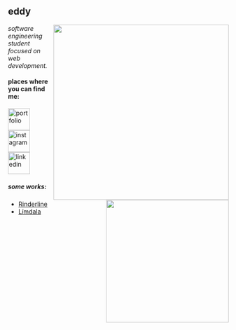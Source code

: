 <h2>eddy</h2>

<img align='right' src="https://github-readme-stats-sigma-five.vercel.app/api?username=eddy3o&show_icons=true&theme=dracula" width="400"> 

<p><em>software engineering student<br>
    focused on web development.
</em></p>

<h4 align="left">places where you can find me:</h4>
<p align="left">
    <a href="https://imeddy.vercel.app/" target="blank"><img align="center" src="https://www.svgrepo.com/show/46233/coffee-icon.svg" alt="portfolio" height="50" width="50" /></a>
    <a href="https://www.instagram.com/eddy3o/" target="blank"><img align="center" src="https://www.svgrepo.com/show/30539/instagram-logo.svg" alt="instagram" height="50" width="50" /></a>
    <a href="https://www.linkedin.com/in/eddy-gg/" target="blank"><img align="center" src="https://www.svgrepo.com/download/107799/linkedin.svg" alt="linkedin" height="50" width="50" /></a>
</p>

<img align="right" src="https://github-readme-stats.vercel.app/api/top-langs/?username=eddy3o&layout=compact&show_icons=true&theme=cobalt" width="280" /> 

<h5>some works:</h5>

- <a href="https://github.com/eddy3o/rinderline">Rinderline</a>
- <a href="https://github.com/M0ORI/limdala">Límdala</a>

